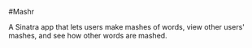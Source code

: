 #Mashr

A Sinatra app that lets users make mashes of words, view other users' mashes, and see how other words are mashed. 
